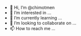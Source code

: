 - 👋 Hi, I’m @chimotmen
- 👀 I’m interested in ...
- 🌱 I’m currently learning ...
- 💞️ I’m looking to collaborate on ...
- 📫 How to reach me ...

<!---
chimotmen/chimotmen is a ✨ special ✨ repository because its `README.md` (this file) appears on your GitHub profile.
You can click the Preview link to take a look at your changes.
--->
